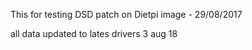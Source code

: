 This for testing DSD patch on Dietpi image - 29/08/2017

all data updated to lates drivers 3 aug 18

